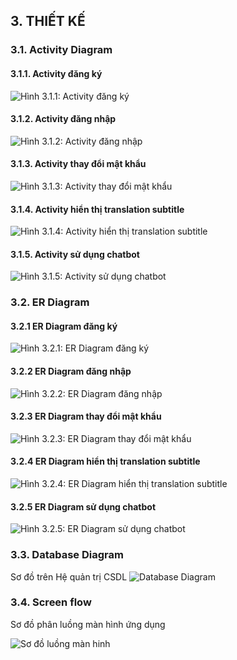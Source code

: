 ## 3. THIẾT KẾ

### 3.1. Activity Diagram

#### 3.1.1. Activity đăng ký

![Hình 3.1.1: Activity đăng ký](./images/images/signup.jpg)

#### 3.1.2. Activity đăng nhập

![Hình 3.1.2: Activity đăng nhập](./images/images/login.jpg)

#### 3.1.3. Activity thay đổi mật khẩu

![Hình 3.1.3: Activity thay đổi mật khẩu](./images/images/changePassword.jpg)

#### 3.1.4. Activity hiển thị translation subtitle

![Hình 3.1.4: Activity hiển thị translation subtitle](./images/images/subtitle.jpg)

#### 3.1.5. Activity sử dụng chatbot

![Hình 3.1.5: Activity sử dụng chatbot](./images/images/chatbot.jpg)

### 3.2. ER Diagram

#### 3.2.1 ER Diagram đăng ký

![Hình 3.2.1: ER Diagram đăng ký](./images/images/erd_signup.png)

#### 3.2.2 ER Diagram đăng nhập

![Hình 3.2.2: ER Diagram đăng nhập](./images/images/erd_login.png)

#### 3.2.3 ER Diagram thay đổi mật khẩu

![Hình 3.2.3: ER Diagram thay đổi mật khẩu](./images/images/erd_editpassword.png)

#### 3.2.4 ER Diagram hiển thị translation subtitle

![Hình 3.2.4: ER Diagram hiển thị translation subtitle](./images/images/erd_transcript.png)

#### 3.2.5 ER Diagram sử dụng chatbot

![Hình 3.2.5: ER Diagram sử dụng chatbot](./images/images/erd_chat.png)

### 3.3. Database Diagram

Sơ đồ trên Hệ quản trị CSDL
![Database Diagram](./images/images/erd.png)

### 3.4. Screen flow

Sơ đồ phân luồng màn hình ứng dụng

![Sơ đồ luồng màn hinh](./images/images/screen-flow-passo.png)
